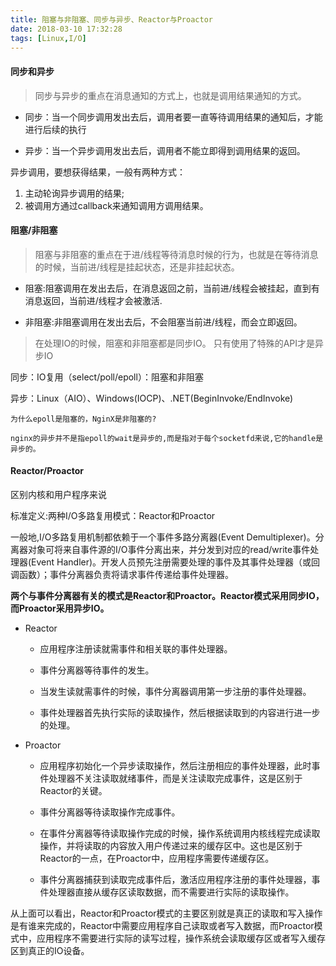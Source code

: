 ```yaml
---
title: 阻塞与非阻塞、同步与异步、Reactor与Proactor
date: 2018-03-10 17:32:28
tags: [Linux,I/O]
---
```

#### 同步和异步
> 同步与异步的重点在消息通知的方式上，也就是调用结果通知的方式。

- 同步：当一个同步调用发出去后，调用者要一直等待调用结果的通知后，才能进行后续的执行

- 异步：当一个异步调用发出去后，调用者不能立即得到调用结果的返回。


异步调用，要想获得结果，一般有两种方式：
1. 主动轮询异步调用的结果;
2. 被调用方通过callback来通知调用方调用结果。


#### 阻塞/非阻塞
> 阻塞与非阻塞的重点在于进/线程等待消息时候的行为，也就是在等待消息的时候，当前进/线程是挂起状态，还是非挂起状态。

- 阻塞:阻塞调用在发出去后，在消息返回之前，当前进/线程会被挂起，直到有消息返回，当前进/线程才会被激活.

- 非阻塞:非阻塞调用在发出去后，不会阻塞当前进/线程，而会立即返回。


> 在处理IO的时候，阻塞和非阻塞都是同步IO。
> 只有使用了特殊的API才是异步IO


同步：IO复用（select/poll/epoll）：阻塞和非阻塞

异步：Linux（AIO）、Windows(IOCP)、.NET(BeginInvoke/EndInvoke)

```
为什么epoll是阻塞的，NginX是非阻塞的?

nginx的异步并不是指epoll的wait是异步的,而是指对于每个socketfd来说,它的handle是异步的。
```

#### Reactor/Proactor

区别内核和用户程序来说

标准定义:两种I/O多路复用模式：Reactor和Proactor

一般地,I/O多路复用机制都依赖于一个事件多路分离器(Event Demultiplexer)。分离器对象可将来自事件源的I/O事件分离出来，并分发到对应的read/write事件处理器(Event Handler)。开发人员预先注册需要处理的事件及其事件处理器（或回调函数）；事件分离器负责将请求事件传递给事件处理器。

**两个与事件分离器有关的模式是Reactor和Proactor。Reactor模式采用同步IO，而Proactor采用异步IO。**


- Reactor

    - 应用程序注册读就需事件和相关联的事件处理器。

    - 事件分离器等待事件的发生。

    - 当发生读就需事件的时候，事件分离器调用第一步注册的事件处理器。

    - 事件处理器首先执行实际的读取操作，然后根据读取到的内容进行进一步的处理。

- Proactor

    - 应用程序初始化一个异步读取操作，然后注册相应的事件处理器，此时事件处理器不关注读取就绪事件，而是关注读取完成事件，这是区别于Reactor的关键。

    - 事件分离器等待读取操作完成事件。

    - 在事件分离器等待读取操作完成的时候，操作系统调用内核线程完成读取操作，并将读取的内容放入用户传递过来的缓存区中。这也是区别于Reactor的一点，在Proactor中，应用程序需要传递缓存区。

    - 事件分离器捕获到读取完成事件后，激活应用程序注册的事件处理器，事件处理器直接从缓存区读取数据，而不需要进行实际的读取操作。

从上面可以看出，Reactor和Proactor模式的主要区别就是真正的读取和写入操作是有谁来完成的，Reactor中需要应用程序自己读取或者写入数据，而Proactor模式中，应用程序不需要进行实际的读写过程，操作系统会读取缓存区或者写入缓存区到真正的IO设备。
